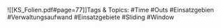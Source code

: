 
![[KS_Folien.pdf#page=77]]Tags & Topics:
   #Time
   #Outs
   #Einsatzgebien
   #Verwaltungsaufwand
   #Einsatzgebiete
   #Sliding
   #Window